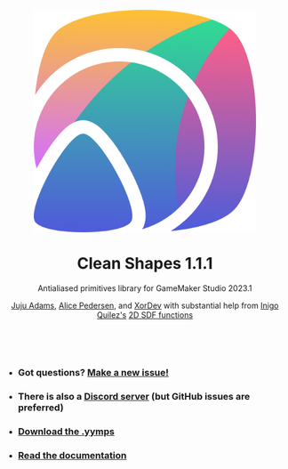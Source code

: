 <p align="center"><img src="https://raw.githubusercontent.com/JujuAdams/Clean-Shapes/master/LOGO.png" style="display:block; margin:auto; width:400px"></p>
<h1 align="center">Clean Shapes 1.1.1</h1>
<p align="center">Antialiased primitives library for GameMaker Studio 2023.1</p>
<p align="center"><a href="https://www.jujuadams.com/" target="_blank">Juju Adams</a>, <a href="https://baku.moe/" target="_blank">Alice Pedersen</a>, and <a href="https://linktr.ee/xordev/" target="_blank">XorDev</a> with substantial help from <a href="https://www.iquilezles.org/">Inigo Quilez's</a> <a href="https://www.iquilezles.org/www/articles/distfunctions2d/distfunctions2d.htm">2D SDF functions</a></p>

&nbsp;

&nbsp;

- ### Got questions? [Make a new issue!](https://github.com/JujuAdams/Clean-Shapes/issues/new)
- ### There is also a [Discord server](https://discord.gg/hwgWpnsNw2) (but GitHub issues are preferred)
- ### [Download the .yymps](https://github.com/JujuAdams/Clean-Shapes/releases/)
- ### [Read the documentation](https://github.com/JujuAdams/Clean-Shapes/wiki/)
